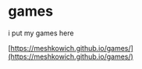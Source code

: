 # games
i put my games here

[https://meshkowich.github.io/games/](https://meshkowich.github.io/games/)
